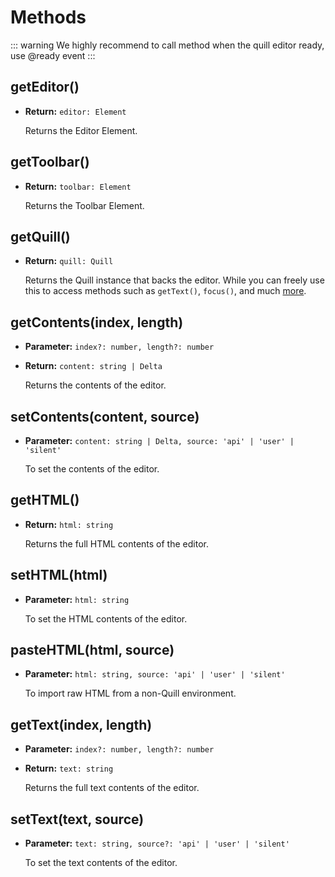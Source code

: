 # Methods

::: warning
We highly recommend to call method when the quill editor ready, use @ready event
:::

## getEditor()
  
- **Return:** `editor: Element`

  Returns the Editor Element.

## getToolbar()
  
- **Return:** `toolbar: Element`

  Returns the Toolbar Element.

## getQuill()

- **Return:** `quill: Quill`

  Returns the Quill instance that backs the editor. While you can freely use this to access methods such as `getText()`, `focus()`, and much [more](https://quilljs.com/docs/api/).

## getContents(index, length)

- **Parameter:** `index?: number, length?: number`
- **Return:** `content: string | Delta`

  Returns the contents of the editor.

## setContents(content, source)

- **Parameter:** `content: string | Delta, source: 'api' | 'user' | 'silent'`

  To set the contents of the editor.

## getHTML()
  
- **Return:** `html: string`

  Returns the full HTML contents of the editor.

## setHTML(html)

- **Parameter:** `html: string`

  To set the HTML contents of the editor.
  
## pasteHTML(html, source)

- **Parameter:** `html: string, source: 'api' | 'user' | 'silent'`

  To import raw HTML from a non-Quill environment.

## getText(index, length)
  
- **Parameter:** `index?: number, length?: number`
- **Return:** `text: string`

  Returns the full text contents of the editor.

## setText(text, source)

- **Parameter:** `text: string, source?: 'api' | 'user' | 'silent'`

  To set the text contents of the editor.
